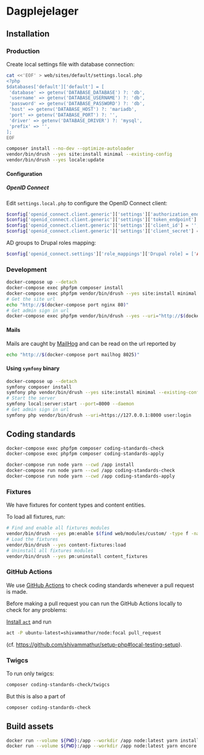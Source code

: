 # Dagplejelager

## Installation

### Production

Create local settings file with database connection:

```sh
cat <<'EOF' > web/sites/default/settings.local.php
<?php
$databases['default']['default'] = [
 'database' => getenv('DATABASE_DATABASE') ?: 'db',
 'username' => getenv('DATABASE_USERNAME') ?: 'db',
 'password' => getenv('DATABASE_PASSWORD') ?: 'db',
 'host' => getenv('DATABASE_HOST') ?: 'mariadb',
 'port' => getenv('DATABASE_PORT') ?: '',
 'driver' => getenv('DATABASE_DRIVER') ?: 'mysql',
 'prefix' => '',
];
EOF
```

```sh
composer install --no-dev --optimize-autoloader
vendor/bin/drush --yes site:install minimal --existing-config
vendor/bin/drush --yes locale:update
```

#### Configuration

##### OpenID Connect

Edit `settings.local.php` to configure the OpenID Connect client:

```php
$config['openid_connect.client.generic']['settings']['authorization_endpoint'] = '';
$config['openid_connect.client.generic']['settings']['token_endpoint'] = '';
$config['openid_connect.client.generic']['settings']['client_id'] = '';
$config['openid_connect.client.generic']['settings']['client_secret'] = '';
```

AD groups to Drupal roles mapping:

```php
$config['openid_connect.settings']['role_mappings']['Drupal role] = ['AD group'];
```

### Development

```sh
docker-compose up --detach
docker-compose exec phpfpm composer install
docker-compose exec phpfpm vendor/bin/drush --yes site:install minimal --existing-config
# Get the site url
echo "http://$(docker-compose port nginx 80)"
# Get admin sign in url
docker-compose exec phpfpm vendor/bin/drush --yes --uri="http://$(docker-compose port nginx 80)" user:login
```

#### Mails

Mails are caught by [MailHog](https://github.com/mailhog/MailHog) and can be
read on the url reported by

```sh
echo "http://$(docker-compose port mailhog 8025)"
```

#### Using `symfony` binary

```sh
docker-compose up --detach
symfony composer install
symfony php vendor/bin/drush --yes site:install minimal --existing-config
# Start the server
symfony local:server:start --port=8000 --daemon
# Get admin sign in url
symfony php vendor/bin/drush --uri=https://127.0.0.1:8000 user:login
```

## Coding standards

```sh
docker-compose exec phpfpm composer coding-standards-check
docker-compose exec phpfpm composer coding-standards-apply
```

```sh
docker-compose run node yarn --cwd /app install
docker-compose run node yarn --cwd /app coding-standards-check
docker-compose run node yarn --cwd /app coding-standards-apply
```

### Fixtures

We have fixtures for content types and content entities.

To load all fixtures, run:

```sh
# Find and enable all fixtures modules
vendor/bin/drush --yes pm:enable $(find web/modules/custom/ -type f -name 'dfl_*_fixtures.info.yml' -exec basename -s .info.yml {} \;)
# Load the fixtures
vendor/bin/drush --yes content-fixtures:load
# Uninstall all fixtures modules
vendor/bin/drush --yes pm:uninstall content_fixtures
```

### GitHub Actions

We use [GitHub Actions](https://github.com/features/actions) to check coding
standards whenever a pull request is made.

Before making a pull request you can run the GitHub Actions locally to check for
any problems:

[Install `act`](https://github.com/nektos/act#installation) and run

```sh
act -P ubuntu-latest=shivammathur/node:focal pull_request
```

(cf. <https://github.com/shivammathur/setup-php#local-testing-setup>).

### Twigcs

To run only twigcs:

```sh
composer coding-standards-check/twigcs
```

But this is also a part of

```sh
composer coding-standards-check
```

## Build assets

```sh
docker run --volume ${PWD}:/app --workdir /app node:latest yarn install
docker run --volume ${PWD}:/app --workdir /app node:latest yarn encore dev
 ```
